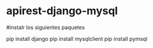 # apirest-django-mysql
#instalr los siguientes paquetes

pip install django
pip install mysqlclient
pip install pymsql
